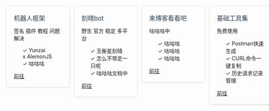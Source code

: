 <div class="horizontal-card-layout">
  <!-- 专业版 - 智能开发套件 -->
  <div class="feature-card">
    <div class="card-header">
      <ColorIcon icon="restfulFastRequest" />机器人框架
    </div>
    <div class="badges">
      <Badge vertical="baseline" color="#FC801D">签名</Badge>
      <Badge vertical="baseline" color="#BF41B6">插件</Badge>
      <Badge vertical="baseline" color="#BFA641">教程</Badge>
      <Badge vertical="baseline" color="#5C41BF">问题解决</Badge>            
    </div>
    <ul class="features">
      ✓ Yunzai<br>
      x AlemonJS<br>
      ✓ 咕咕咕<br>
    </ul>
<div class="doc-sync">
  <a href="robot/">前往</a>
</div>    
  </div>

  <div class="feature-card">
    <div class="card-header">
      <ColorIcon icon="teamwork" />刻晴bot
    </div>
    <div class="badges">
      <Badge vertical="baseline" color="#087CFA">野生</Badge>
      <Badge vertical="baseline" color="#BF41B6">官方</Badge>
      <Badge vertical="baseline" color="#BFA641">稳定</Badge>
      <Badge vertical="baseline" color="#5C41BF">多平台</Badge>      
    </div>
    <ul class="features">
      ✓ 玉衡星刻晴<br>
      ✓ 怎么不带走一只呢<br>
      ✓ 咕咕咕文档中
    </ul>
<div class="doc-sync">
  <a href="刻晴机器人/">前往</a>
</div>    
  </div>

  <div class="feature-card">
    <div class="card-header">
      <ColorIcon icon="organizationalChart" />来博客看看吧
    </div>
    <div class="badges">
      <Badge vertical="baseline" color="#45b787">咕咕咕中</Badge>
    </div>
    <ul class="features">
      ✓ 咕咕咕<br>
      ✓ 咕咕咕<br>
      ✓ 咕咕咕
    </ul>
    <div class="doc-sync">
  <a href="/guide/features/apiDocSync.md">前往</a>
</div>
  </div>

  <div class="feature-card">
    <div class="card-header">
      <ColorIcon icon="basicTools" />基础工具集
    </div>
    <div class="badges">
      <Badge vertical="baseline" color="#07C3F2">免费使用</Badge>
    </div>
    <ul class="features">
      ✓ Postman快速生成<br>
      ✓ CURL命令一键复制<br>
      ✓ 历史请求记录管理
    </ul>
<div class="doc-sync">
  <a href="/guide/features/apiDocSync.md">前往</a>
</div>    
  </div>
</div>

<style>
/* 保持原有样式，移除链接卡片相关CSS */
.horizontal-card-layout {
  display: flex;
  justify-content: space-between;
  padding: 20px;
  box-sizing: border-box;
}

.feature-card {
  flex: 1 0 22%; /* 保证最小宽度 */
  max-width: 25%;
  margin: 0 5px;
  border: 1px solid #e0e0e0;
  border-radius: 8px;
  padding: 20px;
  box-shadow: 0 2px 4px rgba(0,0,0,0.05);
  height: 100%;
}

.card-header {
  margin-bottom: 12px;
  font-size: 1.2em;
  color: #2c3e50;
}

.badges {
  margin-bottom: 12px;
}

.features li {
  margin-bottom: 8px;
  line-height: 1.6;
}

/* 响应式适配 */
@media (max-width: 1200px) {
  .feature-card {
    flex: 1 0 28%;
    max-width: 30%;
  }
}

@media (max-width: 768px) {
  .horizontal-card-layout {
    flex-direction: column;
  }
  
  .feature-card {
    flex: 1 0 100%;
    max-width: 100%;
    margin: 15px 0;
  }
}
</style>
